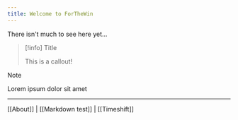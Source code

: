 ```yaml
---
title: Welcome to ForTheWin
---
```



There isn't much to see here yet...

> [!info] Title
>
> This is a callout!

> [!note]
> Lorem ipsum dolor sit amet

---

[[About]] | [[Markdown test]] | [[Timeshift]] 